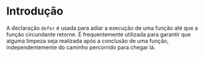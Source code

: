 # Introdução

A declaração `defer` é usada para adiar a execução de uma função até que a função circundante retorne. É frequentemente utilizada para garantir que alguma limpeza seja realizada após a conclusão de uma função, independentemente do caminho percorrido para chegar lá.
